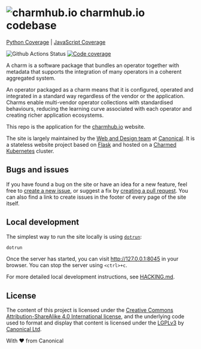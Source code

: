 # ![charmhub.io](https://user-images.githubusercontent.com/6353928/94026467-9dff1480-fdb1-11ea-8026-e866246815fc.png "Charmhub") charmhub.io codebase

[Python Coverage](https://canonical.github.com/charmhub.io/coverage/python) | [JavaScript Coverage](https://canonical.github.com/charmhub.io/js)

![Github Actions Status](https://github.com/canonical-web-and-design/charmhub.io/workflows/PR%20checks/badge.svg?branch=main) [![Code coverage](https://codecov.io/gh/canonical-web-and-design/charmhub.io/branch/main/graph/badge.svg)](https://codecov.io/gh/canonical-web-and-design/charmhub.io)

A charm is a software package that bundles an operator together with metadata that supports the integration of many operators in a coherent aggregated system.

An operator packaged as a charm means that it is configured, operated and integrated in a standard way regardless of the vendor or the application. Charms enable multi-vendor operator collections with standardised behaviours, reducing the learning curve associated with each operator and creating richer application ecosystems.

This repo is the application for the [charmhub.io](https://charmhub.io) website.

The site is largely maintained by the [Web and Design team](https://ubuntu.com/blog/topics/design) at [Canonical](https://www.canonical.com). It is a stateless website project based on [Flask](https://flask.palletsprojects.com/en/1.1.x/) and hosted on a [Charmed Kubernetes](https://ubuntu.com/kubernetes) cluster.


## Bugs and issues

If you have found a bug on the site or have an idea for a new feature, feel free to [create a new issue](https://github.com/canonical-web-and-design/charmhub.io/issues/new), or suggest a fix by [creating a pull request](https://help.github.com/articles/creating-a-pull-request/). You can also find a link to create issues in the footer of every page of the site itself.


## Local development

The simplest way to run the site locally is using [`dotrun`](https://github.com/canonical/dotrun):

```bash
dotrun
```

Once the server has started, you can visit <http://127.0.0.1:8045> in your browser. You can stop the server using `<ctrl>+c`.

For more detailed local development instructions, see [HACKING.md](HACKING.md).

## License

The content of this project is licensed under the [Creative Commons Attribution-ShareAlike 4.0 International license](https://creativecommons.org/licenses/by-sa/4.0/), and the underlying code used to format and display that content is licensed under the [LGPLv3](http://opensource.org/licenses/lgpl-3.0) by [Canonical Ltd](http://www.canonical.com/).


With ♥ from Canonical
